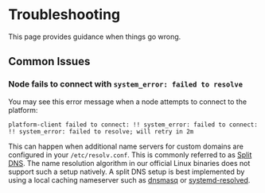 # Troubleshooting

This page provides guidance when things go wrong.

## Common Issues

### Node fails to connect with `system_error: failed to resolve`

You may see this error message when a node attempts to connect to the platform:

```
platform-client failed to connect: !! system_error: failed to connect: !! system_error: failed to resolve; will retry in 2m
```

This can happen when additional name servers for custom domains are configured
in your `/etc/resolv.conf`. This is commonly referred to as [Split
DNS](https://en.wikipedia.org/wiki/Split-horizon_DNS). The name resolution
algorithm in our official Linux binaries does not support such a setup natively.
A split DNS setup is best implemented by using a local caching nameserver such
as [dnsmasq](https://thekelleys.org.uk/dnsmasq/doc.html) or
[systemd-resolved](https://systemd.io/RESOLVED-VPNS/).
